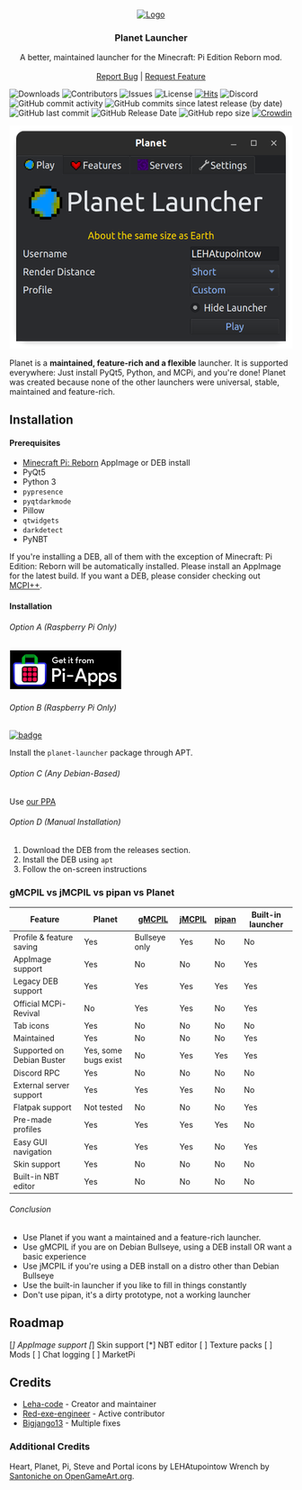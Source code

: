 <br/>
<p align="center">
  <a href="https://github.com/mcpiscript/Planet">
    <img src="https://github.com/mcpiscript/planet/raw/master/planet/assets/logo512.png" alt="Logo" width="80" height="80">
  </a>

  <h3 align="center">Planet Launcher</h3>

  <p align="center">
    A better, maintained launcher for the Minecraft: Pi Edition Reborn mod.
    <br/>
    <br/>
    <a href="https://github.com/mcpiscript/Planet/issues">Report Bug</a>
    |
    <a href="https://github.com/mcpiscript/Planet/issues">Request Feature</a>
  </p>
</p>


![Downloads](https://img.shields.io/github/downloads/mcpiscript/Planet/total) ![Contributors](https://img.shields.io/github/contributors/mcpiscript/Planet?color=dark-green) ![Issues](https://img.shields.io/github/issues/mcpiscript/Planet) ![License](https://img.shields.io/github/license/mcpiscript/Planet) [![Hits](https://hits.seeyoufarm.com/api/count/incr/badge.svg?url=https%3A%2F%2Fgithub.com%2Fmcpiscript%2FPlanet&count_bg=%2379C83D&title_bg=%23555555&icon=&icon_color=%23E7E7E7&title=hits&edge_flat=false)](https://hits.seeyoufarm.com) ![Discord](https://img.shields.io/discord/936428193521487953?color=blue&label=Discord%20server&logo=Discord&logoColor=blue) ![GitHub commit activity](https://img.shields.io/github/commit-activity/w/mcpiscript/planet?label=Commits) ![GitHub commits since latest release (by date)](https://img.shields.io/github/commits-since/mcpiscript/planet/latest/master) ![GitHub last commit](https://img.shields.io/github/last-commit/mcpiscript/planet) ![GitHub Release Date](https://img.shields.io/github/release-date/mcpiscript/planet?label=Latest%20release%20date) ![GitHub repo size](https://img.shields.io/github/repo-size/mcpiscript/planet) [![Crowdin](https://badges.crowdin.net/planet-launcher/localized.svg)](https://crowdin.com/project/planet-launcher)


<!--## Table Of Contents

* [About the Project](#about-the-project)
* [Built With](#built-with)
* [Getting Started](#getting-started)
  * [Prerequisites](#prerequisites)
  * [Installation](#installation)
* [Usage](#usage)
* [Roadmap](#roadmap)
* [Contributing](#contributing)
* [License](#license)
* [Authors](#authors)
* [Acknowledgements](#acknowledgements)
-->

![Screenshot](https://github.com/mcpiscript/planet/raw/master/screenshot.png)

Planet is a **maintained, feature-rich and a flexible** launcher. It is supported everywhere: Just install PyQt5, Python, and MCPi, and you're done! Planet was created because none of the other launchers were universal, stable, maintained and feature-rich.
## Installation
#### Prerequisites
* [Minecraft Pi: Reborn](https://jenkins.thebrokenrail.com) AppImage or DEB install
* PyQt5
* Python 3
* `pypresence`
* `pyqtdarkmode`
* Pillow
* `qtwidgets`
* `darkdetect`
* PyNBT

If you're installing a DEB, all of them with the exception of Minecraft: Pi Edition: Reborn will be automatically installed. Please install an AppImage for the latest build. If you want a DEB, please consider checking out [MCPI++](https://github.com/mobilegmyt/mcpi-reborn-extended).
#### Installation
###### Option A (Raspberry Pi Only)
[![badge](https://github.com/Botspot/pi-apps/blob/master/icons/badge.png?raw=true)](https://github.com/Botspot/pi-apps)  
###### Option B (Raspberry Pi Only)
[![badge](https://cdn.discordapp.com/attachments/717494538205397052/957080742293295134/addonsmini.png)](https://raspbian-addons.org)


Install the `planet-launcher` package through APT.
###### Option C (Any Debian-Based)
Use [our PPA](https://github.com/mcpiscript/ppa)
###### Option D (Manual Installation) 
1. Download the DEB from the releases section.
2. Install the DEB using `apt`
3. Follow the on-screen instructions

### gMCPIL vs jMCPIL vs pipan vs Planet
| Feature | Planet | [gMCPIL](https://github.com/mcpi-revival/gmcpil) | [jMCPIL](https://github.com/mcpi-revival/jmcpil) | [pipan](https://github.com/randomsoup/pipan) | Built-in launcher |
|---------|--------|--------|--------|-------|------|
| Profile & feature saving | Yes | Bullseye only | Yes | No | No |
| AppImage support | Yes | No | No | No | Yes |
| Legacy DEB support | Yes | Yes | Yes | Yes | Yes |
| Official MCPi-Revival | No | Yes | Yes | No | Yes |
| Tab icons | Yes | No | No | No | No |
| Maintained | Yes | No | No | No | Yes |
| Supported on Debian Buster | Yes, some bugs exist | No | Yes | Yes | Yes |
| Discord RPC | Yes | No | No | No | No |
| External server support | Yes | Yes | Yes | No | No |
| Flatpak support | Not tested | No | No | No | Yes |
| Pre-made profiles | Yes | Yes | Yes | Yes | No |
| Easy GUI navigation | Yes | Yes | Yes | No | Yes |
| Skin support | Yes | No | No | No | No |
| Built-in NBT editor | Yes | No | No | No | No |
###### Conclusion
- Use Planet if you want a maintained and a feature-rich launcher.
- Use gMCPIL if you are on Debian Bullseye, using a DEB install OR want a basic experience
- Use jMCPIL if you're using a DEB install on a distro other than Debian Bullseye
- Use the built-in launcher if you like to fill in things constantly
- Don't use pipan, it's a dirty prototype, not a working launcher


## Roadmap
[*] AppImage support
[*] Skin support
[*] NBT editor
[ ] Texture packs
[ ] Mods
[ ] Chat logging
[ ] MarketPi


## Credits
- [Leha-code](https://github.com/leha-code) - Creator and maintainer
- [Red-exe-engineer](https://github.com/red-exe-engineer) - Active contributor
- [Bigjango13](https://github.com/bigjango13) - Multiple fixes

### Additional Credits
Heart, Planet, Pi, Steve and Portal icons by LEHAtupointow
Wrench by [Santoniche on OpenGameArt.org](https://opengameart.org/content/wrench-0).
